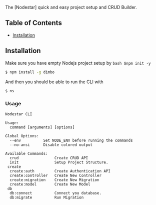 The [Nodestar] quick and easy project setup and CRUD Builder.

## Table of Contents
- [Installation](#installation)

## Installation

Make sure you have empty Nodejs project setup by ```bash $npm init -y ```

```bash
$ npm install -g dimbo
```

And then you should be able to run the CLI with

```bash
$ ns
```

### Usage

```
Nodestar CLI

Usage:
  command [arguments] [options]

Global Options:
  --env          Set NODE_ENV before running the commands
  --no-ansi      Disable colored output

Available Commands:
  crud                Create CRUD API
  init                Setup Project Structure.
 create
  create:auth         Create Authentication API
  create:controller   Create New Controller
  create:migration    Create New Migration
  create:model        Create New Model
 db
  db:connect          Connect you database.
  db:migrate          Run Migration

```
